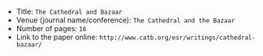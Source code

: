 - Title: `The Cathedral and Bazaar` 
- Venue (journal name/conference): `The Cathedral and the Bazaar`
- Number of pages: `16`
- Link to the paper online:
`http://www.catb.org/esr/writings/cathedral-bazaar/`
